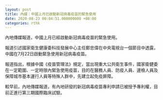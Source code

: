 ```yaml
---
layout: post
title: 內媒：中國上月已啟動新冠病毒疫苗的緊急使用
date: 2020-08-23 00:04:51.000000000 +08:00
categories: rthk
---
```


內地傳媒報道，中國上月已經啟動新冠病毒疫苗的緊急使用。

報道引述國家衛生健康委科技發展中心主任鄭忠偉在中央電視台一個節目中透露，中國在7月22日啟動緊急使用新冠病毒疫苗。

報道指出，根據中國《疫苗管理法》規定，當出現重大公共衛生事件，國家衛健委在一定範圍、一定時限內緊急使用疫苗，目的在醫務人員、防疫人員、邊檢人員及保障城市基本運行人員等特殊人群中，先建立起免疫屏障。

較早前，內地傳媒報道，有內地研發的新冠病毒疫苗專利申請已被授予專利權，目前正進行第三期國際臨床試驗。
